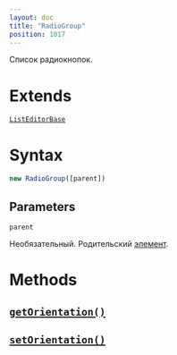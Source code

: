 ```yaml
---
layout: doc
title: "RadioGroup"
position: 1017
---
```


Список радиокнопок.

# Extends

[`ListEditorBase`](../ListEditorBase/)

# Syntax

```js
new RadioGroup([parent])
```

## Parameters

`parent`

Необязательный. Родительский [элемент](../../KeyConcepts/Element/).

# Methods

## [`getOrientation()`](RadioGroup.getOrientation/)
## [`setOrientation()`](RadioGroup.setOrientation/)
